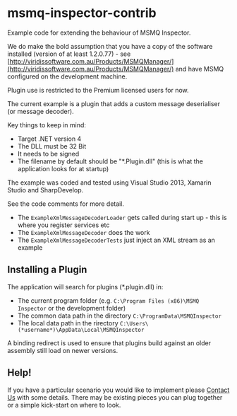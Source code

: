 # msmq-inspector-contrib

Example code for extending the behaviour of MSMQ Inspector.

We do make the bold assumption that you have a copy of the software installed (version of at least 1.2.0.77) - see [http://viridissoftware.com.au/Products/MSMQManager/](http://viridissoftware.com.au/Products/MSMQManager/) and have MSMQ configured on the development machine.

Plugin use is restricted to the Premium licensed users for now.

The current example is a plugin that adds a custom message deserialiser (or message decoder).

Key things to keep in mind:

- Target .NET version 4
- The DLL must be 32 Bit
- It needs to be signed
- The filename by default should be "*.Plugin.dll" (this is what the application looks for at startup)

The example was coded and tested using Visual Studio 2013, Xamarin Studio and SharpDevelop.

See the code comments for more detail.

- The `ExampleXmlMessageDecoderLoader` gets called during start up - this is where you register services etc
- The `ExampleXmlMessageDecoder` does the work
- The `ExampleXmlMessageDecoderTests` just inject an XML stream as an example

Installing a Plugin
-------------------

The application will search for plugins (*.plugin.dll) in:

- The current program folder (e.g. `C:\Program Files (x86)\MSMQ Inspector` or the development folder)
- The common data path in the directory `C:\ProgramData\MSMQInspector`
- The local data path in the rirectory `C:\Users\(*username*)\AppData\Local\MSMQInspector`

A binding redirect is used to ensure that plugins build against an older assembly still load on newer versions.

Help!
-----

If you have a particular scenario you would like to implement please [Contact Us](http://viridissoftware.com.au/Home/Contact) with some details. 
There may be existing pieces you can plug together or a simple kick-start on where to look.
